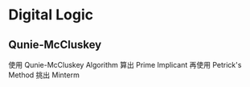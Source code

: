 # Digital Logic
## Qunie-McCluskey
使用 Qunie-McCluskey Algorithm 算出 Prime Implicant
再使用 Petrick's Method 挑出 Minterm